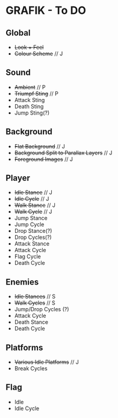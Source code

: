 GRAFIK - To DO
==
Global
--
* ~~Look + Feel~~
* ~~Colour Scheme~~ // J

Sound
--
* ~~Ambient~~ // P
* ~~Triumpf Sting~~ // P
* Attack Sting
* Death Sting
* Jump Sting(?)


Background
--
* ~~Flat Background~~ // J
* ~~Background Split to Parallax Layers~~ // J
* ~~Foreground Images~~ // J


Player
--
* ~~Idle Stance~~ // J
* ~~Idle Cycle~~ // J
* ~~Walk Stance~~ // J
* ~~Walk Cycle~~ // J
* Jump Stance
* Jump Cycle
* Drop Stance(?)
* Drop Cycles(?)
* Attack Stance
* Attack Cycle
* Flag Cycle
* Death Cycle

Enemies
--
* ~~Idle Stances~~ // S
* ~~Walk Cycles~~ // S
* Jump/Drop Cycles (?)
* Attack Cycle
* Death Stance
* Death Cycle

Platforms
--
* ~~Various Idle Platforms~~ // J
* Break Cycles

Flag
--
* Idle
* Idle Cycle


